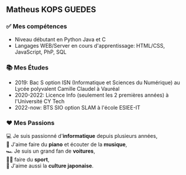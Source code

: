 ## Matheus KOPS GUEDES

### ✅ Mes compétences
* Niveau débutant en Python Java et C
* Langages WEB/Server en cours d'apprentissage: HTML/CSS, JavaScript, PhP, SQL  

### 📚 Mes Études
* 2019: Bac S option ISN (Informatique et Sciences du Numérique) au Lycée polyvalent Camille Claudel à Vauréal
* 2020-2022: Licence Info (seulement les 2 premières années) à l'Université CY Tech
* 2022-now: BTS SIO option SLAM à l'école ESIEE-IT

### ❤ Mes Passions
💻 Je suis passionné d'**informatique** depuis plusieurs années,  
🎵 J'aime faire du **piano** et écouter de la **musique**,  
🏎️ Je suis un grand fan de **voitures**,  
🏋️‍♀️ faire du **sport**,  
👹 J'aime aussi la **culture japonaise**.  

